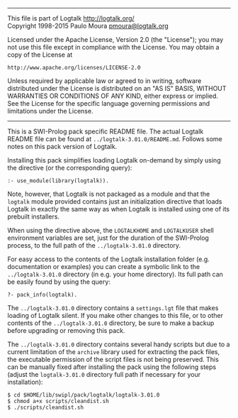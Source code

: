 ________________________________________________________________________

This file is part of Logtalk <http://logtalk.org/>  
Copyright 1998-2015 Paulo Moura <pmoura@logtalk.org>

Licensed under the Apache License, Version 2.0 (the "License");
you may not use this file except in compliance with the License.
You may obtain a copy of the License at

    http://www.apache.org/licenses/LICENSE-2.0

Unless required by applicable law or agreed to in writing, software
distributed under the License is distributed on an "AS IS" BASIS,
WITHOUT WARRANTIES OR CONDITIONS OF ANY KIND, either express or implied.
See the License for the specific language governing permissions and
limitations under the License.
________________________________________________________________________


This is a SWI-Prolog pack specific README file. The actual Logtalk
README file can be found at `../logtalk-3.01.0/README.md`. Follows
some notes on this pack version of Logtalk.

Installing this pack simplifies loading Logtalk on-demand by simply
using the directive (or the corresponding query):

	:- use_module(library(logtalk)).

Note, however, that Logtalk is not packaged as a module and that the
`logtalk` module provided contains just an initialization directive
that loads Logtalk in exactly the same way as when Logtalk is installed
using one of its prebuilt installers.

When using the directive above, the `LOGTALKHOME` and `LOGTALKUSER`
shell environment variables are set, just for the duration of the
SWI-Prolog process, to the full path of the `../logtalk-3.01.0`
directory.

For easy access to the contents of the Logtalk installation folder
(e.g. documentation or examples) you can create a symbolic link to the
`../logtalk-3.01.0` directory (in e.g. your home directory). Its full
path can be easily found by using the query:

	?- pack_info(logtalk).

The `../logtalk-3.01.0` directory contains a `settings.lgt` file that
makes loading of Logtalk silent. If you make other changes to this file,
or to other contents of the `../logtalk-3.01.0` directory, be sure to
make a backup before upgrading or removing this pack.

The `../logtalk-3.01.0` directory contains several handy scripts but due
to a current limitation of the `archive` library used for extracting the
pack files, the executable permission of the script files is not being
preserved. This can be manually fixed after installing the pack using
the following steps (adjust the `logtalk-3.01.0` directory full path if
necessary for your installation):

	$ cd $HOME/lib/swipl/pack/logtalk/logtalk-3.01.0
	$ chmod a+x scripts/cleandist.sh
	$ ./scripts/cleandist.sh

